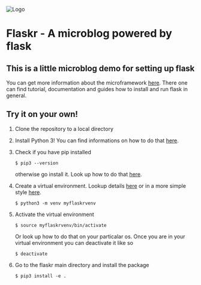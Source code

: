 
![Logo](https://upload.wikimedia.org/wikipedia/commons/thumb/3/3c/Flask_logo.svg/640px-Flask_logo.png)



Flaskr - A microblog powered by flask
====


## This is a little microblog demo for setting up flask

You can get more information about the microframework [here](https://flask.palletsprojects.com/en/1.1.x/). There one can find tutorial, documentation and guides how to install and run flask in general.

Try it on your own!
----

1. Clone the repository to a local directory

2. Install Python 3!
You can find informations on how to do that [here](https://www.python.org/about/gettingstarted/).

3. Check if you have pip installed
    
    ```
    $ pip3 --version
    ```

    otherwise go install it. Look up how to do that [here](https://pypi.org/project/pip/).

4. Create a virtual environment. Lookup details [here](https://docs.python.org/3/library/venv.html) or in a more simple style [here](https://realpython.com/courses/working-python-virtual-environments/).

    ```
    $ python3 -m venv myflaskrvenv
    ```

5. Activate the virtual environment 
    ```
    $ source myflaskrvenv/bin/activate
    ```
    Or look up how to do that on your particalar os. Once you are in your virtual environment you can deactivate it like so

    ```
    $ deactivate
    ```

4. Go to the flaskr main directory and install the package

    ```
    $ pip3 install -e .
    ```

